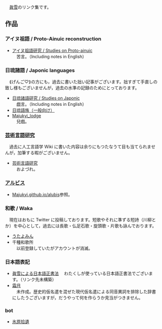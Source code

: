 　[眞雪](https://twitter.com/nekw0)のリンク集です。
## 作品
### アイヌ祖語 / Proto-Ainuic reconstruction
* [アイヌ祖語研究 / Studies on Proto-ainuic](https://note.com/nigwatu/m/me4ef65753438)  
　苦言。（Including notes in English）
### 日琉諸語 / Japonic languages 
　⟪げんご♡⟫の方にも，過去に書いた拙い記事がございます。拙すぎて手直しの致し様もございませんが，過去の水準の記録のためにとっております。
* [日琉諸語研究 / Studies on Japonic](https://note.com/nigwatu/m/ma197b0221e8e)  
　戯言。（Including notes in English）
* [日琉語族（一般向け）](https://note.com/nigwatu/m/ma123c42f2abb)
* [Majukyi_lodge](https://majukyi.github.io/Japonic/)  
　兒戲。
### [芸術言語研究](https://conlinguistics.wikia.org/ja/wiki/%E8%8a%B8%E8%a1%93%E8%a8%80%E8%aa%9E%E7%a0%94%E7%a9%B6)
　過去に人工言語学 Wiki に書いた内容は余りにもつたなうて目も当てられませんが，加筆する暇がございません。
* [芸術言語研究](https://note.com/nigwatu/m/m1ba4bf009c68)  
　およづれ。
### [アルビス](https://pianists.github.io/PsMemoBlog/conworld/)
* [Majukyi.github.io/alubis](https://Majukyi.github.io/alubis)参照。
### 和歌 / Waka 
　現在はおもに Twitter に投稿しております。短歌やそれに準ずる短詩（川柳とか）を中心として，過去には長歌・仏足石歌・旋頭歌・片歌も詠んでおります。
* [うたよみん](http://www.utayom.in/users/7977)
* 千種和歌所  
　以前登録していたがアカウントが消滅。
### 日本語表記
* [眞雪による日本語正書法](https://Majukyi.github.io/Japonic/Jpn_Orth)
　わたくしが使っている日本語正書法でございます。（リンク先未構築）
* [霜月]()  
　未作成。歴史的仮名遣を混ぜた現代仮名遣による同音異詞を排除した辞書にしたうございますが，だうやって何を作らうか見当がつきません。
### bot
* [氷原拾遺󠄁](https://twitter.com/2003917)